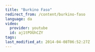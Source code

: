 ```yaml
---
title: "Burkino Faso"
redirect_from: /content/burkino-faso
language: da
video:
  provider: youtube
  id: aj1tPOGhCZY
tags:
last_modified_at: 2014-04-08T06:52:27Z
---
```



